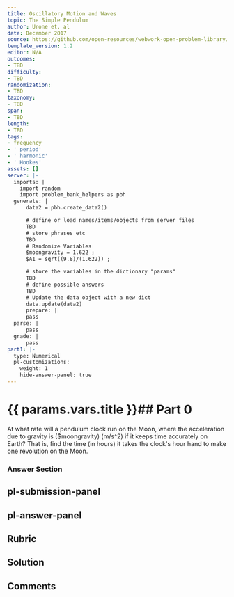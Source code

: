 ```yaml
---
title: Oscillatory Motion and Waves
topic: The Simple Pendulum
author: Urone et. al
date: December 2017
source: https://github.com/open-resources/webwork-open-problem-library/tree/master/Contrib/BrockPhysics/College_Physics_Urone/16.Oscillatory_Motion_and_Waves/NU_U17-16-04-011.pg
template_version: 1.2
editor: N/A
outcomes:
- TBD
difficulty:
- TBD
randomization:
- TBD
taxonomy:
- TBD
span:
- TBD
length:
- TBD
tags:
- frequency
- ' period'
- ' harmonic'
- ' Hookes'
assets: []
server: |-
  imports: |
    import random
    import problem_bank_helpers as pbh
  generate: |
      data2 = pbh.create_data2()

      # define or load names/items/objects from server files
      TBD
      # store phrases etc
      TBD
      # Randomize Variables
      $moongravity = 1.622 ;
      $A1 = sqrt((9.8)/(1.622)) ;

      # store the variables in the dictionary "params"
      TBD
      # define possible answers
      TBD
      # Update the data object with a new dict
      data.update(data2)
      prepare: |
      pass
  parse: |
      pass
  grade: |
      pass
part1: |-
  type: Numerical
  pl-customizations:
    weight: 1
    hide-answer-panel: true
---
```


# {{ params.vars.title }}## Part 0 
At what rate will a pendulum clock run on the Moon, where the acceleration due to gravity is ($moongravity) (m/s^2) if it keeps time accurately on Earth? That is, find the time (in hours) it takes the clock's hour hand to make one revolution on the Moon. 


### Answer Section 


## pl-submission-panel 


## pl-answer-panel 


## Rubric 


## Solution 


## Comments 


